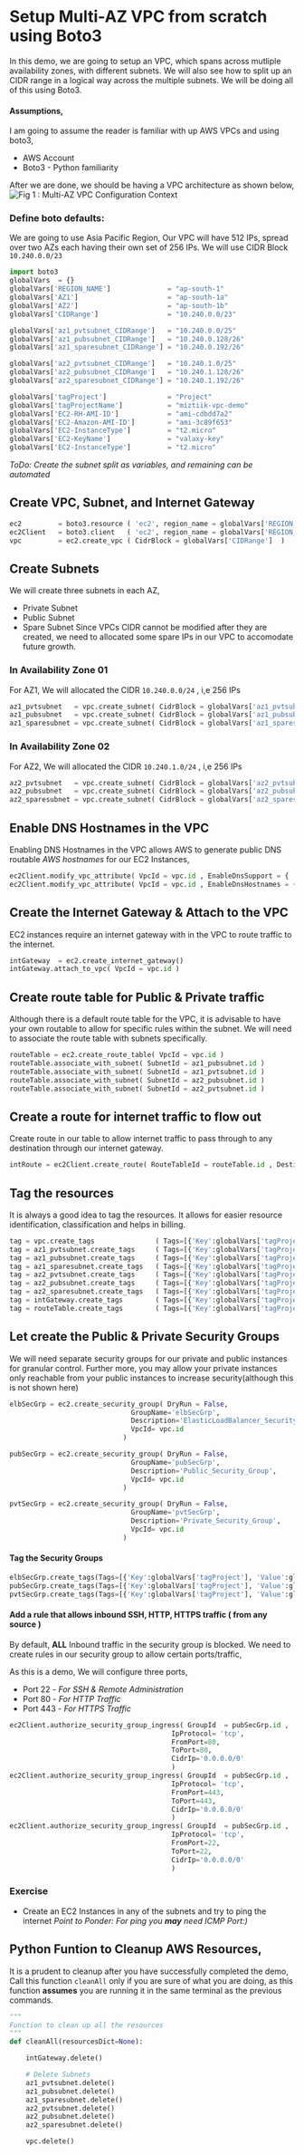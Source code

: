 # Setup Multi-AZ VPC from scratch using Boto3
In this demo, we are going to setup an VPC, which spans across mutliple availability zones, with different subnets. We will also see how to split up an CIDR range in a logical way across the multiple subnets. We will be doing all of this using Boto3.

#### Assumptions,
I am going to assume the reader is familiar with up AWS VPCs and using boto3,
- AWS Account
- Boto3 - Python familiarity

After we are done, we should be having a VPC architecture as shown below,
![Fig 1 : Multi-AZ VPC Configuration Context](https://raw.githubusercontent.com/miztiik/AWS-Demos/master/img/multi-az-vpc.png)

### Define boto defaults:
We are going to use Asia Pacific Region, Our VPC will have 512 IPs, spread over two AZs each having their own set of 256 IPs. We will use CIDR Block `10.240.0.0/23`
```py
import boto3
globalVars  = {}
globalVars['REGION_NAME']              = "ap-south-1"
globalVars['AZ1']                      = "ap-south-1a"
globalVars['AZ2']                      = "ap-south-1b"
globalVars['CIDRange']                 = "10.240.0.0/23"

globalVars['az1_pvtsubnet_CIDRange']   = "10.240.0.0/25"
globalVars['az1_pubsubnet_CIDRange']   = "10.240.0.128/26"
globalVars['az1_sparesubnet_CIDRange'] = "10.240.0.192/26"

globalVars['az2_pvtsubnet_CIDRange']   = "10.240.1.0/25"
globalVars['az2_pubsubnet_CIDRange']   = "10.240.1.128/26"
globalVars['az2_sparesubnet_CIDRange'] = "10.240.1.192/26"

globalVars['tagProject']               = "Project"
globalVars['tagProjectName']           = "miztiik-vpc-demo"
globalVars['EC2-RH-AMI-ID']            = "ami-cdbdd7a2"
globalVars['EC2-Amazon-AMI-ID']        = "ami-3c89f653"
globalVars['EC2-InstanceType']         = "t2.micro"
globalVars['EC2-KeyName']              = "valaxy-key"
globalVars['EC2-InstanceType']         = "t2.micro"
```

_ToDo: Create the subnet split as variables, and remaining can be automated_

## Create VPC, Subnet, and Internet Gateway
```py
ec2         = boto3.resource ( 'ec2', region_name = globalVars['REGION_NAME'] )
ec2Client   = boto3.client   ( 'ec2', region_name = globalVars['REGION_NAME'] )
vpc         = ec2.create_vpc ( CidrBlock = globalVars['CIDRange']  )
```

## Create Subnets
We will create three subnets in each AZ, 
 - Private Subnet
 - Public Subnet
 - Spare Subnet
Since VPCs CIDR cannot be modified after they are created, we need to allocated some spare IPs in our VPC to accomodate future growth.

### In Availability Zone 01
For AZ1, We will allocated the CIDR `10.240.0.0/24` , i,e 256 IPs
```py
az1_pvtsubnet   = vpc.create_subnet( CidrBlock = globalVars['az1_pvtsubnet_CIDRange'], AvailabilityZone = globalVars['AZ1'] )
az1_pubsubnet   = vpc.create_subnet( CidrBlock = globalVars['az1_pubsubnet_CIDRange'], AvailabilityZone = globalVars['AZ1'] )
az1_sparesubnet = vpc.create_subnet( CidrBlock = globalVars['az1_sparesubnet_CIDRange'], AvailabilityZone = globalVars['AZ1'] )
```

### In Availability Zone 02
For AZ2, We will allocated the CIDR `10.240.1.0/24` , i,e 256 IPs
```py
az2_pvtsubnet   = vpc.create_subnet( CidrBlock = globalVars['az2_pvtsubnet_CIDRange'], AvailabilityZone = globalVars['AZ2'] )
az2_pubsubnet   = vpc.create_subnet( CidrBlock = globalVars['az2_pubsubnet_CIDRange'], AvailabilityZone = globalVars['AZ2'] )
az2_sparesubnet = vpc.create_subnet( CidrBlock = globalVars['az2_sparesubnet_CIDRange'], AvailabilityZone = globalVars['AZ2'] )

```

## Enable DNS Hostnames in the VPC
Enabling DNS Hostnames in the VPC allows AWS to generate public DNS routable _AWS hostnames_ for our EC2 Instances,
```py
ec2Client.modify_vpc_attribute( VpcId = vpc.id , EnableDnsSupport = { 'Value': True } )
ec2Client.modify_vpc_attribute( VpcId = vpc.id , EnableDnsHostnames = { 'Value': True } )
```

## Create the Internet Gateway & Attach to the VPC
EC2 instances require an internet gateway with in the VPC to route traffic to the internet.
```py
intGateway  = ec2.create_internet_gateway()
intGateway.attach_to_vpc( VpcId = vpc.id )
```

## Create route table for Public & Private traffic
Although there is a default route table for the VPC, it is advisable to have your own routable to allow for specific rules within the subnet. We will need to associate the route table with subnets specifically.
```py
routeTable = ec2.create_route_table( VpcId = vpc.id )
routeTable.associate_with_subnet( SubnetId = az1_pubsubnet.id )
routeTable.associate_with_subnet( SubnetId = az1_pvtsubnet.id )
routeTable.associate_with_subnet( SubnetId = az2_pubsubnet.id )
routeTable.associate_with_subnet( SubnetId = az2_pvtsubnet.id )
```

## Create a route for internet traffic to flow out
Create route in our table to allow internet traffic to pass through to any destination through our internet gateway.
```py
intRoute = ec2Client.create_route( RouteTableId = routeTable.id , DestinationCidrBlock = '0.0.0.0/0' , GatewayId = intGateway.id )
```

## Tag the resources
It is always a good idea to tag the resources. It allows for easier resource identification, classification and helps in billing.
```py
tag = vpc.create_tags               ( Tags=[{'Key':globalVars['tagProject'], 'Value':globalVars['tagProjectName']}, {'Key':'Name', 'Value':globalVars['tagProjectName']+'-vpc'}] )
tag = az1_pvtsubnet.create_tags     ( Tags=[{'Key':globalVars['tagProject'], 'Value':globalVars['tagProjectName']}, {'Key':'Name', 'Value':globalVars['tagProjectName']+'-az1-private-subnet'}] )
tag = az1_pubsubnet.create_tags     ( Tags=[{'Key':globalVars['tagProject'], 'Value':globalVars['tagProjectName']}, {'Key':'Name', 'Value':globalVars['tagProjectName']+'-az1-public-subnet'}] )
tag = az1_sparesubnet.create_tags   ( Tags=[{'Key':globalVars['tagProject'], 'Value':globalVars['tagProjectName']}, {'Key':'Name', 'Value':globalVars['tagProjectName']+'-az1-spare-subnet'}] )
tag = az2_pvtsubnet.create_tags     ( Tags=[{'Key':globalVars['tagProject'], 'Value':globalVars['tagProjectName']}, {'Key':'Name', 'Value':globalVars['tagProjectName']+'-az2-private-subnet'}] )
tag = az2_pubsubnet.create_tags     ( Tags=[{'Key':globalVars['tagProject'], 'Value':globalVars['tagProjectName']}, {'Key':'Name', 'Value':globalVars['tagProjectName']+'-az2-public-subnet'}] )
tag = az2_sparesubnet.create_tags   ( Tags=[{'Key':globalVars['tagProject'], 'Value':globalVars['tagProjectName']}, {'Key':'Name', 'Value':globalVars['tagProjectName']+'-az2-spare-subnet'}] )
tag = intGateway.create_tags        ( Tags=[{'Key':globalVars['tagProject'], 'Value':globalVars['tagProjectName']}, {'Key':'Name', 'Value':globalVars['tagProjectName']+'-igw'}] )
tag = routeTable.create_tags        ( Tags=[{'Key':globalVars['tagProject'], 'Value':globalVars['tagProjectName']}, {'Key':'Name', 'Value':globalVars['tagProjectName']+'-rtb'}] )
```

## Let create the Public & Private Security Groups
We will need separate security groups for our private and public instances for granular control. Further more, you may allow your private  instances only reachable from your public instances to increase security(although this is not shown here)
```py
elbSecGrp = ec2.create_security_group( DryRun = False,
                              GroupName='elbSecGrp',
                              Description='ElasticLoadBalancer_Security_Group',
                              VpcId= vpc.id
                            )

pubSecGrp = ec2.create_security_group( DryRun = False,
                              GroupName='pubSecGrp',
                              Description='Public_Security_Group',
                              VpcId= vpc.id
                            )

pvtSecGrp = ec2.create_security_group( DryRun = False, 
                              GroupName='pvtSecGrp',
                              Description='Private_Security_Group',
                              VpcId= vpc.id
                            )
```
#### Tag the Security Groups
```py
elbSecGrp.create_tags(Tags=[{'Key':globalVars['tagProject'], 'Value':globalVars['tagProjectName']}, {'Key': 'Name' ,'Value': globalVars['tagProjectName']+'-elb-security-group'}])
pubSecGrp.create_tags(Tags=[{'Key':globalVars['tagProject'], 'Value':globalVars['tagProjectName']}, {'Key': 'Name' ,'Value': globalVars['tagProjectName']+'-public-security-group'}])
pvtSecGrp.create_tags(Tags=[{'Key':globalVars['tagProject'], 'Value':globalVars['tagProjectName']}, {'Key': 'Name' ,'Value': globalVars['tagProjectName']+'-private-security-group'}])
```

#### Add a rule that allows inbound SSH, HTTP, HTTPS traffic ( from any source )
By default, **ALL** Inbound traffic in the security group is blocked. We need to create rules in our security group to allow certain ports/traffic,

As this is a demo, We will configure three ports,
 - Port 22 - _For SSH & Remote Administration_
 - Port 80 - _For HTTP Traffic_
 - Port 443 - _For HTTPS Traffic_
```py
ec2Client.authorize_security_group_ingress( GroupId  = pubSecGrp.id ,
                                        IpProtocol= 'tcp',
                                        FromPort=80,
                                        ToPort=80,
                                        CidrIp='0.0.0.0/0'
                                        )
ec2Client.authorize_security_group_ingress( GroupId  = pubSecGrp.id ,
                                        IpProtocol= 'tcp',
                                        FromPort=443,
                                        ToPort=443,
                                        CidrIp='0.0.0.0/0'
                                        )
ec2Client.authorize_security_group_ingress( GroupId  = pubSecGrp.id ,
                                        IpProtocol= 'tcp',
                                        FromPort=22,
                                        ToPort=22,
                                        CidrIp='0.0.0.0/0'
                                        )
```

### Exercise
 - Create an EC2 Instances in any of the subnets and try to ping the internet
_Point to Ponder: For ping you **may** need ICMP Port:)_

## Python Funtion to Cleanup AWS Resources,
It is a prudent to cleanup after you have successfully completed the demo, Call this function `cleanAll` only if you are sure of what you are doing, as this function **assumes** you are running it in the same terminal as the previous commands.

```py
"""
Function to clean up all the resources
"""
def cleanAll(resourcesDict=None):

    intGateway.delete()

    # Delete Subnets
    az1_pvtsubnet.delete()
    az1_pubsubnet.delete()
    az1_sparesubnet.delete()
    az2_pvtsubnet.delete()
    az2_pubsubnet.delete()
    az2_sparesubnet.delete()

    vpc.delete()
```